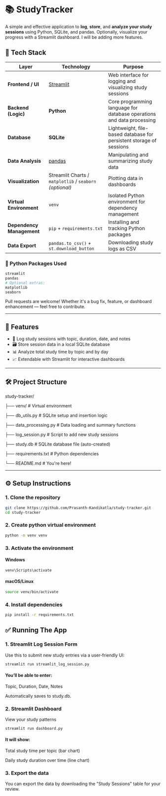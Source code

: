 # 📚 StudyTracker

A simple and effective application to **log**, **store**, and **analyze your study sessions** using Python, SQLite, and pandas. Optionally, visualize your progress with a Streamlit dashboard. I will be adding more features. 

## 🧰 Tech Stack

| Layer                | Technology        | Purpose                                                                 |
|----------------------|-------------------|-------------------------------------------------------------------------|
| **Frontend / UI**    | [Streamlit](https://streamlit.io) | Web interface for logging and visualizing study sessions                |
| **Backend (Logic)**  | **Python**        | Core programming language for database operations and data processing   |
| **Database**         | **SQLite**        | Lightweight, file-based database for persistent storage of sessions     |
| **Data Analysis**    | [pandas](https://pandas.pydata.org/) | Manipulating and summarizing study data                                 |
| **Visualization**    | Streamlit Charts / `matplotlib` / `seaborn` *(optional)* | Plotting data in dashboards                                             |
| **Virtual Environment** | `venv`         | Isolated Python environment for dependency management                   |
| **Dependency Management** | `pip` + `requirements.txt` | Installing and tracking Python packages                                |
| **Data Export**      | `pandas.to_csv()` + `st.download_button` | Downloading study logs as CSV                                           |

### 🐍 Python Packages Used

```bash
streamlit
pandas
# Optional extras:
matplotlib
seaborn
```

Pull requests are welcome! Whether it's a bug fix, feature, or dashboard enhancement — feel free to contribute.

---

## 🚀 Features

- 📅 Log study sessions with topic, duration, date, and notes
- 🗃️ Store session data in a local SQLite database
- 📊 Analyze total study time by topic and by day
- 📈 Extendable with Streamlit for interactive dashboards

---

## 🛠️ Project Structure

study-tracker/

├── venv/ # Virtual environment

├── db_utils.py # SQLite setup and insertion logic

├── data_processing.py # Data loading and summary functions

├── log_session.py # Script to add new study sessions

├── study.db # SQLite database file (auto-created)

├── requirements.txt # Python dependencies

└── README.md # You're here!



---

## ⚙️ Setup Instructions

### 1. Clone the repository
```bash
git clone https://github.com/Prasanth-Kandikatla/study-tracker.git
cd study-tracker
```

### 2. Create python virtual environment
```bash
python -m venv venv
```

### 3. Activate the environment
#### Windows
```bash
venv\Scripts\activate
```
#### macOS/Linux
```bash
source venv/bin/activate
```
### 4. Install dependencies
```bash
pip install -r requirements.txt
```
## ✅ Running The App
### 1. Streamlit Log Session Form
Use this to submit new study entries via a user-friendly UI:
```bash
streamlit run streamlit_log_session.py
```
#### You’ll be able to enter:

  Topic,
  Duration,
  Date,
  Notes

Automatically saves to study.db.

### 2. Streamlit Dashboard
View your study patterns
```bash
streamlit run dashboard.py
```
#### It will show:
Total study time per topic (bar chart)

Daily study duration over time (line chart)

### 3. Export the data
You can export the data by downloading the "Study Sessions" table for your review.


 
